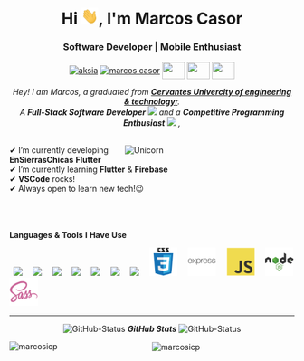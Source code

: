 <h1 align="center">Hi <img src="https://raw.githubusercontent.com/ABSphreak/ABSphreak/master/gifs/Hi.gif" width="30px">, I'm Marcos Casor</h1>
<h3 align="center">Software Developer | Mobile Enthusiast</h3>
<p align="center">
  <a href="https://www.linkedin.com/in/marcos-casor-pressacco-086ab321/" target="blank">
    <img align="center" src="https://cdn.jsdelivr.net/npm/simple-icons@3.0.1/icons/linkedin.svg" alt="aksia" height="30" width="40" /></a>
  <a href="https://www.facebook.com/marcos.casor/" target="blank">
    <img align="center" src="https://cdn.jsdelivr.net/npm/simple-icons@3.0.1/icons/facebook.svg" alt="marcos casor" height="30" width="40" /></a>
  <a href="mailto: marcos.casor@gmail.com">
    <img align="center" src="https://simpleicons.org/icons/gmail.svg" height="30" width="40" /></a>
  <a href="https://www.instagram.com/marcos.casor/" target="blank">
    <img align="center" src="https://simpleicons.org/icons/instagram.svg" height="30" width="40" /></a>
  <a href="https://twitter.com/marcosicp/" target="blank">
    <img align="center" src="https://simpleicons.org/icons/twitter.svg" height="30" width="40" /></a>
</p>



<p align="center">
  <em>
    Hey! I am Marcos, a graduated from <a href="https://www.cervantes.edu.ar/"> <b>Cervantes Univercity of engineering & technology</b>r</a>. <br>
    A <b>Full-Stack Software Developer</b> <img src="https://github.com/TheDudeThatCode/TheDudeThatCode/blob/master/Assets/Developer.gif" width="30px"> and a <b>Competitive Programming Enthusiast</b>&nbsp;<img src="https://github.com/TheDudeThatCode/TheDudeThatCode/blob/master/Assets/Designer.gif" width="36px">&nbsp,<br>
  </em> 
  <br>
</p>

<img align="right" width=300px alt="Unicorn" src="https://media.giphy.com/media/FPbnShq1h1IS5FQyPD/giphy.gif" />

✔ I’m currently developing **EnSierrasChicas** **Flutter**<br>
✔ I’m currently learning **Flutter** & **Firebase**<br>
✔ **VSCode** rocks!<br>
✔ Always open to learn new tech!😉<br>
<br><br><br>
 

**Languages** **&** **Tools** **I** **Have** **Use**
<p align="left">
  <code> <img height="50" src="https://github.com/uannabi/-/blob/master/resource/jp.svg"> </code>
  <code> <img height="50" src="https://github.com/uannabi/-/blob/master/resource/docker-ar21.svg"> </code>
  <code> <img height="50" src="https://github.com/uannabi/-/blob/master/resource/git.svg"> </code>
  <code> <img height="50" src="https://github.com/uannabi/-/blob/master/resource/linux-ar21.svg"> </code>
  <code> <img height="50" src="https://github.com/uannabi/-/blob/master/resource/other/mongodb-ar21.svg"> </code>
  <code> <img height="50" src="https://github.com/uannabi/-/blob/master/resource/other/sqlite-ar21.svg"> </code>
  <code> <img height="50" src="https://github.com/uannabi/-/blob/master/resource/other/mysql-ar21.svg"> </code>
  <code> <img height="50" src="https://raw.githubusercontent.com/devicons/devicon/master/icons/css3/css3-original-wordmark.svg"> </code>
  <code> <img height="50" src="https://raw.githubusercontent.com/devicons/devicon/master/icons/express/express-original-wordmark.svg"> </code>
  <code> <img height="50" src="https://raw.githubusercontent.com/devicons/devicon/master/icons/javascript/javascript-original.svg"> </code>
  <code> <img height="50" src="https://raw.githubusercontent.com/devicons/devicon/master/icons/nodejs/nodejs-original-wordmark.svg"> </code>
  <code> <img height="50" src="https://raw.githubusercontent.com/devicons/devicon/master/icons/sass/sass-original.svg"> </code>
  <hr>
</p>
<p align="center">
    <img src="https://media.giphy.com/media/8UHRm5oY4k4FDxq5QG/giphy.gif" width="30px" alt="GitHub-Status"/>&nbsp;<i><b>GitHub Stats</b></i>
    <img src="https://media.giphy.com/media/8UHRm5oY4k4FDxq5QG/giphy.gif" width="30px" alt="GitHub-Status"/>
</p>
<p align="center">
  <img align="left" src="https://github-readme-stats.vercel.app/api/top-langs?username=marcosicp&show_icons=true&locale=en&layout=compact" alt="marcosicp" />
</p>

<p align="center">
  <img align="center" src="https://github-readme-stats.vercel.app/api?username=marcosicp&show_icons=true&locale=en" alt="marcosicp" width="410" />
</p>

